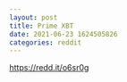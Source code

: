 ```yaml
--- 
layout: post 
title: Prime XBT 
date: 2021-06-23 1624505826 
categories: reddit 
--- 
```

https://redd.it/o6sr0g
